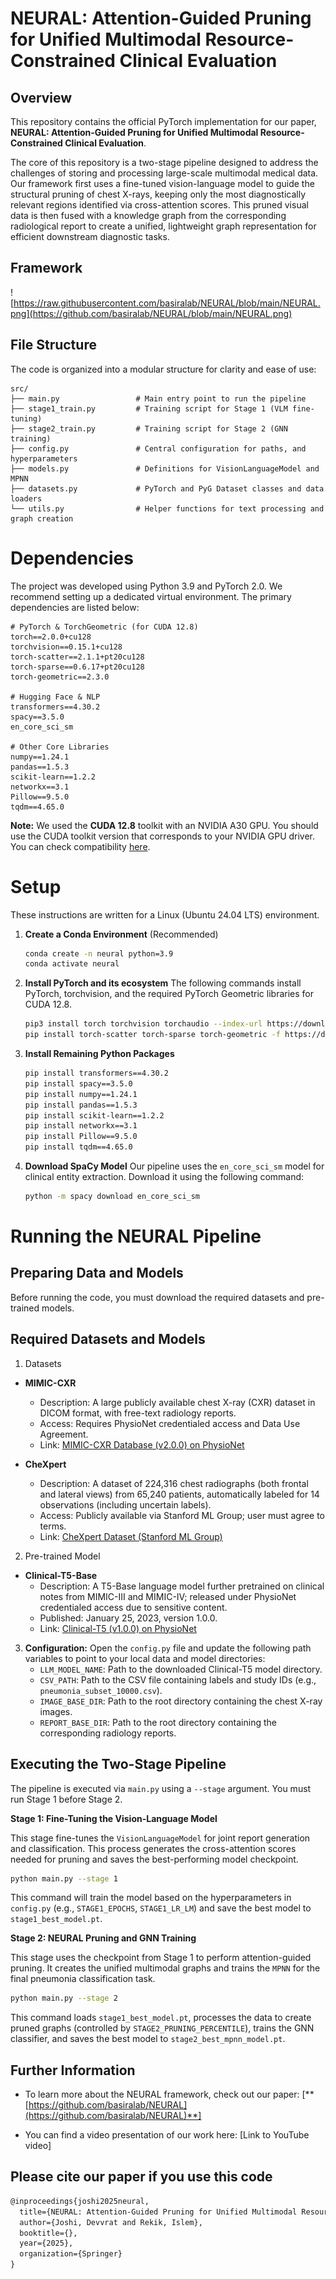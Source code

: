 # NEURAL: Attention-Guided Pruning for Unified Multimodal Resource-Constrained Clinical Evaluation


## Overview

This repository contains the official PyTorch implementation for our paper, **NEURAL: Attention-Guided Pruning for Unified Multimodal Resource-Constrained Clinical Evaluation**.

The core of this repository is a two-stage pipeline designed to address the challenges of storing and processing large-scale multimodal medical data. Our framework first uses a fine-tuned vision-language model to guide the structural pruning of chest X-rays, keeping only the most diagnostically relevant regions identified via cross-attention scores. This pruned visual data is then fused with a knowledge graph from the corresponding radiological report to create a unified, lightweight graph representation for efficient downstream diagnostic tasks.

## Framework

![https://raw.githubusercontent.com/basiralab/NEURAL/blob/main/NEURAL.png](https://github.com/basiralab/NEURAL/blob/main/NEURAL.png)


<!-- <table>
  <tr>
    <td><img src="https://conferences.miccai.org/2025/files/images/layout/en/miccai2025-logo.png" alt=""></td>
    <td><img src="https://github.com/basiralab/NEURAL/blob/main/clip.png" alt=""></td>
  </tr>
</table> -->

## File Structure

The code is organized into a modular structure for clarity and ease of use:

```
src/
├── main.py                 # Main entry point to run the pipeline
├── stage1_train.py         # Training script for Stage 1 (VLM fine-tuning)
├── stage2_train.py         # Training script for Stage 2 (GNN training)
├── config.py               # Central configuration for paths, and hyperparameters
├── models.py               # Definitions for VisionLanguageModel and MPNN
├── datasets.py             # PyTorch and PyG Dataset classes and data loaders
└── utils.py                # Helper functions for text processing and graph creation
```

# Dependencies

The project was developed using Python 3.9 and PyTorch 2.0. We recommend setting up a dedicated virtual environment. The primary dependencies are listed below:

```
# PyTorch & TorchGeometric (for CUDA 12.8)
torch==2.0.0+cu128
torchvision==0.15.1+cu128
torch-scatter==2.1.1+pt20cu128
torch-sparse==0.6.17+pt20cu128
torch-geometric==2.3.0

# Hugging Face & NLP
transformers==4.30.2
spacy==3.5.0
en_core_sci_sm

# Other Core Libraries
numpy==1.24.1
pandas==1.5.3
scikit-learn==1.2.2
networkx==3.1
Pillow==9.5.0
tqdm==4.65.0
```

**Note:** We used the **CUDA 12.8** toolkit with an NVIDIA A30 GPU. You should use the CUDA toolkit version that corresponds to your NVIDIA GPU driver. You can check compatibility [here](https://docs.nvidia.com/deploy/cuda-compatibility/index.html#binary-compatibility__table-toolkit-driver).

# Setup

These instructions are written for a Linux (Ubuntu 24.04 LTS) environment.

1.  **Create a Conda Environment** (Recommended)
    ```bash
    conda create -n neural python=3.9
    conda activate neural
    ```
2.  **Install PyTorch and its ecosystem**
    The following commands install PyTorch, torchvision, and the required PyTorch Geometric libraries for CUDA 12.8.
    ```bash
    pip3 install torch torchvision torchaudio --index-url https://download.pytorch.org/whl/cu128
    pip install torch-scatter torch-sparse torch-geometric -f https://data.pyg.org/whl/torch-2.0.0+cu128.html
    ```
3.  **Install Remaining Python Packages**
    ```bash
    pip install transformers==4.30.2
    pip install spacy==3.5.0
    pip install numpy==1.24.1
    pip install pandas==1.5.3
    pip install scikit-learn==1.2.2
    pip install networkx==3.1
    pip install Pillow==9.5.0
    pip install tqdm==4.65.0
    ```
4.  **Download SpaCy Model**
    Our pipeline uses the `en_core_sci_sm` model for clinical entity extraction. Download it using the following command:
    ```bash
    python -m spacy download en_core_sci_sm
    ```

# Running the NEURAL Pipeline

## Preparing Data and Models

Before running the code, you must download the required datasets and pre-trained models.

## Required Datasets and Models

1. Datasets

- **MIMIC-CXR**  
  - Description: A large publicly available chest X-ray (CXR) dataset in DICOM format, with free-text radiology reports.  
  - Access: Requires PhysioNet credentialed access and Data Use Agreement.  
  - Link: [MIMIC-CXR Database (v2.0.0) on PhysioNet](https://physionet.org/content/mimic-cxr/)

- **CheXpert**  
  - Description: A dataset of 224,316 chest radiographs (both frontal and lateral views) from 65,240 patients, automatically labeled for 14 observations (including uncertain labels).  
  - Access: Publicly available via Stanford ML Group; user must agree to terms.  
  - Link: [CheXpert Dataset (Stanford ML Group)](http://stanfordmlgroup.github.io/competitions/chexpert/)

2. Pre-trained Model

- **Clinical-T5-Base**  
  - Description: A T5-Base language model further pretrained on clinical notes from MIMIC-III and MIMIC-IV; released under PhysioNet credentialed access due to sensitive content.  
  - Published: January 25, 2023, version 1.0.0.  
  - Link: [Clinical-T5 (v1.0.0) on PhysioNet](https://www.physionet.org/content/clinical-t5/1.0.0/)
  
3.  **Configuration:** Open the `config.py` file and update the following path variables to point to your local data and model directories:
      * `LLM_MODEL_NAME`: Path to the downloaded Clinical-T5 model directory.
      * `CSV_PATH`: Path to the CSV file containing labels and study IDs (e.g., `pneumonia_subset_10000.csv`).
      * `IMAGE_BASE_DIR`: Path to the root directory containing the chest X-ray images.
      * `REPORT_BASE_DIR`: Path to the root directory containing the corresponding radiology reports.

## Executing the Two-Stage Pipeline

The pipeline is executed via `main.py` using a `--stage` argument. You must run Stage 1 before Stage 2.

**Stage 1: Fine-Tuning the Vision-Language Model**

This stage fine-tunes the `VisionLanguageModel` for joint report generation and classification. This process generates the cross-attention scores needed for pruning and saves the best-performing model checkpoint.

```bash
python main.py --stage 1
```

This command will train the model based on the hyperparameters in `config.py` (e.g., `STAGE1_EPOCHS`, `STAGE1_LR_LM`) and save the best model to `stage1_best_model.pt`.

**Stage 2: NEURAL Pruning and GNN Training**

This stage uses the checkpoint from Stage 1 to perform attention-guided pruning. It creates the unified multimodal graphs and trains the `MPNN` for the final pneumonia classification task.

```bash
python main.py --stage 2
```

This command loads `stage1_best_model.pt`, processes the data to create pruned graphs (controlled by `STAGE2_PRUNING_PERCENTILE`), trains the GNN classifier, and saves the best model to `stage2_best_mpnn_model.pt`.

## Further Information

  * To learn more about the NEURAL framework, check out our paper:
    [**[https://github.com/basiralab/NEURAL](https://github.com/basiralab/NEURAL)**] 

  * You can find a video presentation of our work here: [Link to YouTube video]

## Please cite our paper if you use this code

```latex
@inproceedings{joshi2025neural,
  title={NEURAL: Attention-Guided Pruning for Unified Multimodal Resource-Constrained Clinical Evaluation},
  author={Joshi, Devvrat and Rekik, Islem},
  booktitle={},
  year={2025},
  organization={Springer}
}
```

